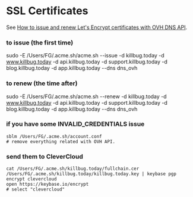 # SSL Certificates

See [How to issue and renew Let's Encrypt certificates with OVH DNS API](http://blog.fgribreau.com/2017/03/how-to-issue-and-renew-lets-encrypt.html).

### to issue (the first time)
sudo -E /Users/FG/.acme.sh/acme.sh --issue -d killbug.today -d www.killbug.today -d api.killbug.today -d support.killbug.today -d blog.killbug.today -d app.killbug.today --dns dns_ovh


### to renew (the time after)

sudo -E /Users/FG/.acme.sh/acme.sh --renew -d killbug.today -d www.killbug.today -d api.killbug.today -d support.killbug.today -d blog.killbug.today -d app.killbug.today --dns dns_ovh


### if you have some INVALID_CREDENTIALS issue

```
sblm /Users/FG/.acme.sh/account.conf
# remove everything related with OVH API.
```

### send them to CleverCloud

```
cat /Users/FG/.acme.sh/killbug.today/fullchain.cer /Users/FG/.acme.sh/killbug.today/killbug.today.key | keybase pgp encrypt clevercloud
open https://keybase.io/encrypt
# select "clevercloud"

```
